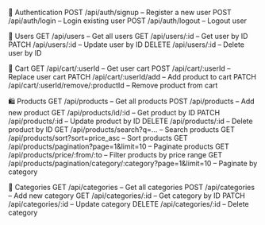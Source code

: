 🔐 Authentication
POST /api/auth/signup – Register a new user
POST /api/auth/login – Login existing user
POST /api/auth/logout – Logout user

👤 Users
GET /api/users – Get all users
GET /api/users/:id – Get user by ID
PATCH /api/users/:id – Update user by ID
DELETE /api/users/:id – Delete user by ID

🛒 Cart
GET /api/cart/:userId – Get user cart
POST /api/cart/:userId – Replace user cart
PATCH /api/cart/:userId/add – Add product to cart
PATCH /api/cart/:userId/remove/:productId – Remove product from cart

🛍️ Products
GET /api/products – Get all products
POST /api/products – Add new product
GET /api/products/id/:id – Get product by ID
PATCH /api/products/:id – Update product by ID
DELETE /api/products/:id – Delete product by ID
GET /api/products/search?q=... – Search products
GET /api/products/sort?sort=price_asc – Sort products
GET /api/products/pagination?page=1&limit=10 – Paginate products
GET /api/products/price/:from/:to – Filter products by price range
GET /api/products/pagination/category/:category?page=1&limit=10 – Paginate by category

🧾 Categories
GET /api/categories – Get all categories
POST /api/categories – Add new category
GET /api/categories/:id – Get category by ID
PATCH /api/categories/:id – Update category
DELETE /api/categories/:id – Delete category

